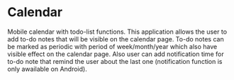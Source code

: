 # Calendar
Mobile calendar with todo-list functions. This application allows the user to add to-do notes that will be visible on the calendar page. 
To-do notes can be marked as periodic with period of week/month/year which also have visible effect on the calendar page.
Also user can add notification time for to-do note that remind the user about the last one (notification function is only awailable on Android).
